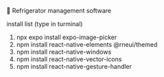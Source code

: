 👋 Refrigerator management software

install list (type in turminal)
1. npx expo install expo-image-picker
2. npm install react-native-elements @rneui/themed
3. npm install react-native-windows
4. npm install react-native-vector-icons
5. npm install react-native-gesture-handler
